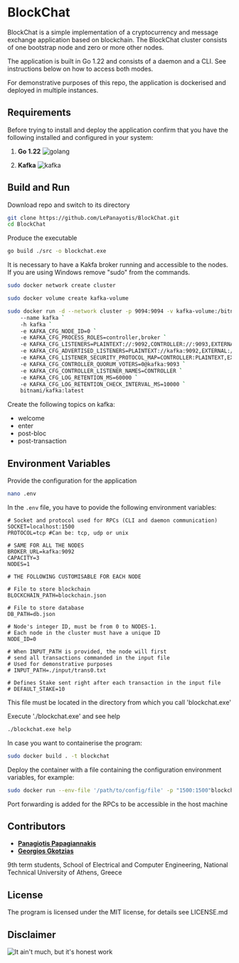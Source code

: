 # BlockChat

BlockChat is a simple implementation of a cryptocurrency and message exchange application  based on blockchain.
The BlockChat cluster consists of one bootstrap node and zero or more other nodes.

The application is built in Go 1.22 and consists of a daemon and a CLI. See instructions below on how to access both modes.

For demonstrative purposes of this repo, the application is dockerised and deployed in multiple instances.

## Requirements

Before trying to install and deploy the application confirm that you have the following installed and configured in your system:

1. **Go 1.22** ![golang](https://img.shields.io/badge/Go-1.22-blue)

2. **Kafka**  ![kafka](https://img.shields.io/badge/Kafka-blue)

## Build and Run

Download repo and switch to its directory

```bash
git clone https://github.com/LePanayotis/BlockChat.git
cd BlockChat
```

Produce the executable

```bash
go build ./src -o blockchat.exe
```

It is necessary to have a Kakfa broker running and accessible to the nodes.
If you are using Windows remove "sudo" from the commands.

```bash
sudo docker network create cluster

sudo docker volume create kafka-volume

sudo docker run -d --network cluster -p 9094:9094 -v kafka-volume:/bitnami `
    --name kafka `
    -h kafka `
    -e KAFKA_CFG_NODE_ID=0 `
    -e KAFKA_CFG_PROCESS_ROLES=controller,broker `
    -e KAFKA_CFG_LISTENERS=PLAINTEXT://:9092,CONTROLLER://:9093,EXTERNAL://0.0.0.0:9094 `
    -e KAFKA_CFG_ADVERTISED_LISTENERS=PLAINTEXT://kafka:9092,EXTERNAL://127.0.0.1:9094 `
    -e KAFKA_CFG_LISTENER_SECURITY_PROTOCOL_MAP=CONTROLLER:PLAINTEXT,EXTERNAL:PLAINTEXT,PLAINTEXT:PLAINTEXT `
    -e KAFKA_CFG_CONTROLLER_QUORUM_VOTERS=0@kafka:9093 `
    -e KAFKA_CFG_CONTROLLER_LISTENER_NAMES=CONTROLLER `
    -e KAFKA_CFG_LOG_RETENTION_MS=60000 `
    -e KAFKA_CFG_LOG_RETENTION_CHECK_INTERVAL_MS=10000 `
    bitnami/kafka:latest
```

Create the following topics on kafka:

* welcome
* enter
* post-bloc
* post-transaction

## Environment Variables

Provide the configuration for the application

```bash
nano .env
```

In the `.env` file, you have to povide the following environment variables:

```env
# Socket and protocol used for RPCs (CLI and daemon communication)
SOCKET=localhost:1500
PROTOCOL=tcp #Can be: tcp, udp or unix

# SAME FOR ALL THE NODES
BROKER_URL=kafka:9092
CAPACITY=3
NODES=1

# THE FOLLOWING CUSTOMISABLE FOR EACH NODE

# File to store blockchain
BLOCKCHAIN_PATH=blockchain.json

# File to store database
DB_PATH=db.json

# Node's integer ID, must be from 0 to NODES-1.
# Each node in the cluster must have a unique ID
NODE_ID=0

# When INPUT_PATH is provided, the node will first 
# send all transactions commanded in the input file
# Used for demonstrative purposes
# INPUT_PATH=./input/trans0.txt

# Defines Stake sent right after each transaction in the input file
# DEFAULT_STAKE=10
```

This file must be located in the directory from which you call 'blockchat.exe'

Execute './blockchat.exe' and see help

```bash
./blockchat.exe help
```

In case you want to containerise the program:

```bash
sudo docker build . -t blockchat
```

Deploy the container with a file containing the configuration environment variables, for example:

```bash
sudo docker run --env-file '/path/to/config/file' -p "1500:1500"blockchat
```

Port forwarding is added for the RPCs to be accessible in the host machine

## Contributors

* [**Panagiotis Papagiannakis**](mailto:el19055@mail.ntua.gr)
* [**Georgios Gkotzias**](mailto:el19046@mail.ntua.gr)

9th term students, School of Electrical and Computer Engineering, National Technical University of Athens, Greece

## License

The program is licensed under the MIT license, for details see LICENSE.md

## Disclaimer

![It ain't much, but it's honest work](https://media.npr.org/assets/img/2023/05/26/honest-work-meme-cb0f0fb2227fb84b77b3c9a851ac09b095ab74d8-s1100-c50.jpg)